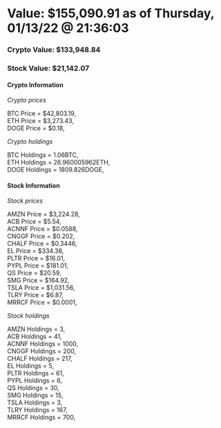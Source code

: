 # Value: $155,090.91 as of Thursday, 01/13/22 @ 21:36:03 

### Crypto Value: $133,948.84

### Stock Value: $21,142.07

#### Crypto Information 
*Crypto prices* 

BTC Price = $42,803.19,  
ETH Price = $3,273.43,  
DOGE Price = $0.18,  


*Crypto holdings* 

BTC Holdings = 1.06BTC,  
ETH Holdings = 26.960005962ETH,  
DOGE Holdings = 1809.826DOGE,  


#### Stock Information 

*Stock prices* 

AMZN Price = $3,224.28,  
ACB Price = $5.54,  
ACNNF Price = $0.0588,  
CNGGF Price = $0.202,  
CHALF Price = $0.3446,  
EL Price = $334.38,  
PLTR Price = $16.01,  
PYPL Price = $181.01,  
QS Price = $20.59,  
SMG Price = $164.92,  
TSLA Price = $1,031.56,  
TLRY Price = $6.87,  
MRRCF Price = $0.0001,  


*Stock holdings* 

AMZN Holdings = 3,  
ACB Holdings = 41,  
ACNNF Holdings = 1000,  
CNGGF Holdings = 200,  
CHALF Holdings = 217,  
EL Holdings = 5,  
PLTR Holdings = 61,  
PYPL Holdings = 6,  
QS Holdings = 30,  
SMG Holdings = 15,  
TSLA Holdings = 3,  
TLRY Holdings = 167,  
MRRCF Holdings = 700,  


